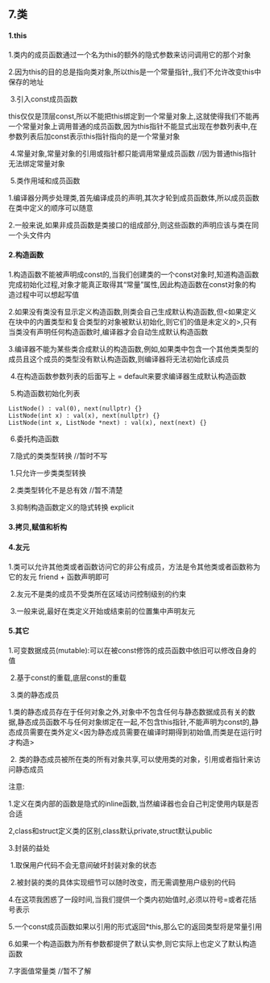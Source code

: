 ## 7.类

#### 1.this

​	1.类内的成员函数通过一个名为this的额外的隐式参数来访问调用它的那个对象

​	2.因为this的目的总是指向类对象,所以this是一个常量指针,,我们不允许改变this中保存的地址

​	3.引入const成员函数

​		this仅仅是顶层const,所以不能把this绑定到一个常量对象上,这就使得我们不能再一个常量对象上调用普通的成员函数,因为this指针不能显式出现在参数列表中,在参数列表后加const表示this指针指向的是一个常量对象

​	4.常量对象,常量对象的引用或指针都只能调用常量成员函数 //因为普通this指针无法绑定常量对象

​	5.类作用域和成员函数

​		1.编译器分两步处理类,首先编译成员的声明,其次才轮到成员函数体,所以成员函数在类中定义的顺序可以随意

​		2.一般来说,如果非成员函数是类接口的组成部分,则这些函数的声明应该与类在同一个头文件内

#### 2.构造函数

​	1.构造函数不能被声明成const的,当我们创建类的一个const对象时,知道构造函数完成初始化过程,对象才能真正取得其“常量”属性,因此构造函数在const对象的构造过程中可以想起写值

​	2.如果没有类没有显示定义构造函数,则类会自己生成默认构造函数,但<如果定义在块中的内置类型和复合类型的对象被默认初始化,则它们的值是未定义的>,只有当类没有声明任何构造函数时,编译器才会自动生成默认构造函数

​	3.编译器不能为某些类合成默认的构造函数,例如,如果类中包含一个其他类类型的成员且这个成员的类型没有默认构造函数,则编译器将无法初始化该成员

​	4.在构造函数参数列表的后面写上 = default来要求编译器生成默认构造函数

​	5.构造函数初始化列表

```
ListNode() : val(0), next(nullptr) {}
ListNode(int x) : val(x), next(nullptr) {}
ListNode(int x, ListNode *next) : val(x), next(next) {}
```

​	6.委托构造函数

​	7.隐式的类类型转换 //暂时不写

​		1.只允许一步类类型转换

​		2.类类型转化不是总有效 //暂不清楚

​		3.抑制构造函数定义的隐式转换	explicit

#### 3.拷贝,赋值和析构

#### 4.友元

​	1.类可以允许其他类或者函数访问它的非公有成员，方法是令其他类或者函数称为它的友元	friend + 函数声明即可

​	2.友元不是类的成员不受类所在区域访问控制级别的约束

​	3.一般来说,最好在类定义开始或结束前的位置集中声明友元

#### 5.其它

​	1.可变数据成员(mutable):可以在被const修饰的成员函数中依旧可以修改自身的值

​	2.基于const的重载,底层const的重载

​	3.类的静态成员

​		1.类的静态成员存在于任何对象之外,对象中不包含任何与静态数据成员有关的数据,静态成员函数不与任何对象绑定在一起,不包含this指针,不能声明为const的,静态成员需要在类外定义<因为静态成员需要在编译时期得到初始值,而类是在运行时才构造>

​		2. 类的静态成员被所在类的所有对象共享,可以使用类的对象，引用或者指针来访问静态成员

注意:

1.定义在类内部的函数是隐式的inline函数,当然编译器也会自己判定使用内联是否合适

2,class和struct定义类的区别,class默认private,struct默认public

3.封装的益处

​	1.取保用户代码不会无意间破坏封装对象的状态

​	2.被封装的类的具体实现细节可以随时改变，而无需调整用户级别的代码

4.在这项我困惑了一段时间,当我们提供一个类内初始值时,必须以符号=或者花括号表示

5.一个const成员函数如果以引用的形式返回*this,那么它的返回类型将是常量引用

6.如果一个构造函数为所有参数都提供了默认实参,则它实际上也定义了默认构造函数

7.字面值常量类 //暂不了解

